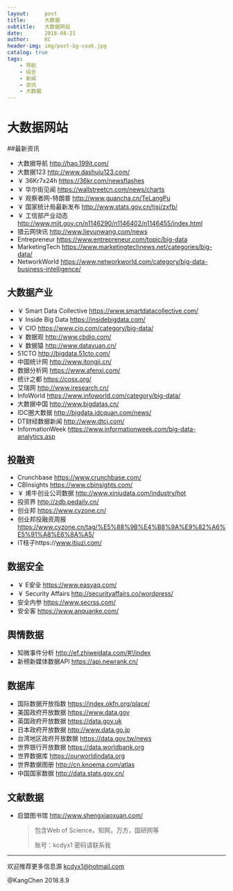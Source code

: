 ```yaml
---
layout:     post
title:      大数据
subtitle:   大数据网站
date:       2018-08-21
author:     KC
header-img: img/post-bg-cook.jpg
catalog: true
tags:
    - 导航
    - 综合
    - 新闻
    - 资讯
    - 大数据
---
```

# 大数据网站

##最新资讯

- 大数据导航 http://hao.199it.com/
- 大数据123 http://www.dashuju123.com/
- ￥ 36Kr7x24h https://36kr.com/newsflashes
- ￥ 华尔街见闻 https://wallstreetcn.com/news/charts
- ￥ 观察者网-特朗普 http://www.guancha.cn/TeLangPu
- ￥ 国家统计局最新发布 http://www.stats.gov.cn/tjsj/zxfb/
- ￥ 工信部产业动态 http://www.miit.gov.cn/n1146290/n1146402/n1146455/index.html
- 猎云网快讯 http://www.lieyunwang.com/news
- Entrepreneur https://www.entrepreneur.com/topic/big-data
- MarketingTech https://www.marketingtechnews.net/categories/big-data/
- NetworkWorld https://www.networkworld.com/category/big-data-business-intelligence/

## 大数据产业

- ￥ Smart Data Collective https://www.smartdatacollective.com/
- ￥ Inside Big Data https://insidebigdata.com/
- ￥ CIO <https://www.cio.com/category/big-data/> 
- ￥ 数据观 http://www.cbdio.com/
- ￥ 数据猿 http://www.datayuan.cn/
- 51CTO http://bigdata.51cto.com/
- 中国统计网 http://www.itongji.cn/
- 数据分析网 https://www.afenxi.com/
- 统计之都 https://cosx.org/
- 艾瑞网 http://www.iresearch.cn/
- InfoWorld https://www.infoworld.com/category/big-data/
- 大数据中国 http://www.bigdatas.cn/
- IDC圈大数据 http://bigdata.idcquan.com/news/
- DT财经数据新闻 http://www.dtcj.com/
- InformationWeek https://www.informationweek.com/big-data-analytics.asp

## 投融资

- Crunchbase https://www.crunchbase.com/
- CBInsights https://www.cbinsights.com/
- ￥ 烯牛创业公司数据 http://www.xiniudata.com/industry/hot
- 投资界 http://zdb.pedaily.cn/
- 创业邦 https://www.cyzone.cn/
- 创业邦投融资周报 https://www.cyzone.cn/tag/%E5%88%9B%E4%B8%9A%E9%82%A6%E5%91%A8%E6%8A%A5/
- IT桔子https://www.itjuzi.com/

## 数据安全

- ￥ E安全 https://www.easyaq.com/
- ￥ Security Affairs http://securityaffairs.co/wordpress/
- 安全内参 https://www.secrss.com/
- 安全客 https://www.anquanke.com/

## 舆情数据

- 知微事件分析 http://ef.zhiweidata.com/#!/index
- 新榜新媒体数据API https://api.newrank.cn/

## 数据库

- 国际数据开放指数 https://index.okfn.org/place/
- 美国政府开放数据 https://www.data.gov
- 英国政府开放数据 https://data.gov.uk
- 日本政府开放数据 http://www.data.go.jp
- 台湾地区政府开放数据 https://data.gov.tw/news
- 世界银行开放数据 https://data.worldbank.org
- 世界数据库 https://ourworldindata.org
- 世界数据图册 http://cn.knoema.com/atlas
- 中国国家数据 http://data.stats.gov.cn/

## 文献数据

- 启盟图书馆 http://www.shengxiaoxuan.com/

  > 包含Web of Science，知网，万方，国研网等
  >
  > 账号：kcdyx1	密码请联系我

------

欢迎推荐更多信息源 kcdyx1@hotmail.com

@KangChen  2018.8.9